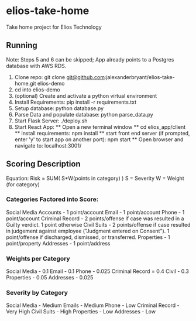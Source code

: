 # elios-take-home
Take home project for Elios Technology


## Running
Note: Steps 5 and 6 can be skipped; App already points to a Postgres database with AWS RDS.
1. Clone repo: git clone git@github.com:jalexanderbryant/elios-take-home.git elios-demo
2. cd into elios-demo
3. (optional) Create and activate a python virtual environment
4. Install Requirements:  pip install -r requirements.txt
5. Setup database: python database.py
6. Parse Data and populate database: python parse_data.py
7. Start Flask Server: ./deploy.sh
8. Start React App:
** Open a new terminal window
** cd elios_app/client
** install requirements: npm install 
** start front end server (if prompted, enter 'y' to start app on another port): npm start
** Open browser and navigate to: localhost:3001/

## Scoring Description
Equation: Risk = SUM( S*W(points in category) )
S = Severity
W = Weight (for category)

### Categories Factored into Score:
Social Media Accounts - 1 point/account
Email - 1 point/account
Phone - 1 point/account
Criminal Record - 2 points/offense if case was resulted in a Guilty verdict. 1 point otherwise
Civil Suits - 2 points/offense if case resulted in judgement against employee ("Judgment entered on Consent"). 1 point/offense if discharged, dismissed, or transferred.
Properties - 1 point/property
Addresses - 1 point/address

### Weights per Category
Social Media - 0.1
Email - 0.1
Phone - 0.025
Criminal Record = 0.4
Civil - 0.3
Properties - 0.05
Addresses - 0.025

### Severity by Category
Social Media - Medium
Emails - Medium
Phone - Low
Criminal Record - Very High
Civil Suits - High
Properties - Low
Addresses - Low
